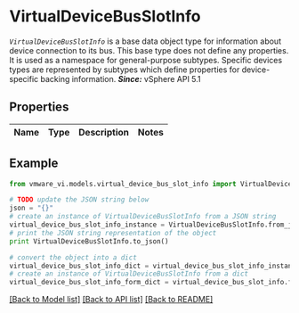 # VirtualDeviceBusSlotInfo

<code>*VirtualDeviceBusSlotInfo*</code> is a base data object type for information about device connection to its bus.  This base type does not define any properties. It is used as a namespace for general-purpose subtypes. Specific devices types are represented by subtypes which define properties for device-specific backing information.  ***Since:*** vSphere API 5.1 

## Properties
Name | Type | Description | Notes
------------ | ------------- | ------------- | -------------

## Example

```python
from vmware_vi.models.virtual_device_bus_slot_info import VirtualDeviceBusSlotInfo

# TODO update the JSON string below
json = "{}"
# create an instance of VirtualDeviceBusSlotInfo from a JSON string
virtual_device_bus_slot_info_instance = VirtualDeviceBusSlotInfo.from_json(json)
# print the JSON string representation of the object
print VirtualDeviceBusSlotInfo.to_json()

# convert the object into a dict
virtual_device_bus_slot_info_dict = virtual_device_bus_slot_info_instance.to_dict()
# create an instance of VirtualDeviceBusSlotInfo from a dict
virtual_device_bus_slot_info_form_dict = virtual_device_bus_slot_info.from_dict(virtual_device_bus_slot_info_dict)
```
[[Back to Model list]](../README.md#documentation-for-models) [[Back to API list]](../README.md#documentation-for-api-endpoints) [[Back to README]](../README.md)


